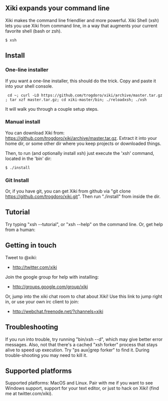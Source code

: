 ## Xiki expands your command line

Xiki makes the command line friendlier and more powerful. Xiki Shell (xsh) lets you use Xiki from command line, in a way that augments your current favorite shell (bash or zsh).

    $ xsh

## Install

### One-line installer

If you want a one-line installer, this should do the trick. Copy and paste it into your shell console.

     cd ~; curl -LO https://github.com/trogdoro/xiki/archive/master.tar.gz ; tar xzf master.tar.gz; cd xiki-master/bin; ./reloadxsh; ./xsh

It will walk you through a couple setup steps.

### Manual install

You can download Xiki from: https://github.com/trogdoro/xiki/archive/master.tar.gz. Extract it into your home dir, or some other dir where you keep projects or downloaded things.

Then, to run (and optionally install xsh) just execute the 'xsh' command, located in the 'bin' dir:

    $ ./install

### Git Install

Or, if you have git, you can get Xiki from github via "git clone https://github.com/trogdoro/xiki.git".  Then run "./install" from inside the dir.

## Tutorial

Try typing "xsh --tutorial", or "xsh --help" on the command line.  Or, get help from a human:

## Getting in touch

Tweet to @xiki:

* http://twitter.com/xiki

Join the google group for help with installing:

* http://groups.google.com/group/xiki

Or, jump into the xiki chat room to chat about Xiki! Use this link to jump right in, or use your own irc client to join:

* http://webchat.freenode.net/?channels=xiki

## Troubleshooting

If you run into trouble, try running "bin/xsh --d", which may give better error messages. Also, not that there's a cached "xsh forker" process that stays alive to speed up execution. Try "ps aux|grep forker" to find it. During trouble-shooting you may need to kill it.

## Supported platforms

Supported platforms: MacOS and Linux.  Pair with me if you want to see Windows support, support for your text editor, or just to hack on Xiki! (find me at twitter.com/xiki).

